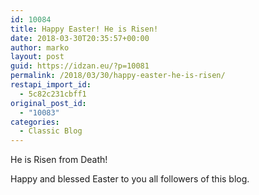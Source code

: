```yaml
---
id: 10084
title: Happy Easter! He is Risen!
date: 2018-03-30T20:35:57+00:00
author: marko
layout: post
guid: https://idzan.eu/?p=10081
permalink: /2018/03/30/happy-easter-he-is-risen/
restapi_import_id:
  - 5c82c231cbff1
original_post_id:
  - "10083"
categories:
  - Classic Blog
---
```

He is Risen from Death!

Happy and blessed Easter to you all followers of this blog.